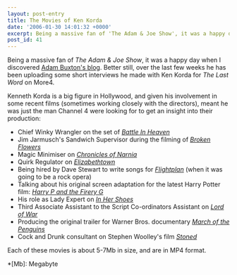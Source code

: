 ```yaml
---
layout: post-entry
title: The Movies of Ken Korda
date: '2006-01-30 14:01:32 +0000'
excerpt: Being a massive fan of 'The Adam & Joe Show', it was a happy day when I discovered Adam Buxton's blog. Better still, over the last few weeks he has been uploading some short interviews he made with Ken Korda for 'The Last Word' on More4.
post_id: 41
---
```

Being a massive fan of <cite>The Adam & Joe Show</cite>, it was a happy day when I discovered [Adam Buxton's blog][1]. Better still, over the last few weeks he has been uploading some short interviews he made with Ken Korda for <cite>The Last Word</cite> on More4.

Kenneth Korda is a big figure in Hollywood, and given his involvement in some recent films (sometimes working closely with the directors), meant he was just the man Channel 4 were looking for to get an insight into their production:

* Chief Winky Wrangler on the set of [<cite>Battle In Heaven</cite>](http://adam-buxton.co.uk/ad/wp-content/kenkordabattleinheaven.mp4)
* Jim Jarmusch's Sandwich Supervisor during the filming of [<cite>Broken Flowers</cite>](http://adam-buxton.co.uk/ad/wp-content/kenkordabrokenflowers.mp4)
* Magic Minimiser on [<cite>Chronicles of Narnia</cite>](http://adam-buxton.co.uk/ad/wp-content/narnia.mp4)
* Quirk Regulator on [<cite>Elizabethtown</cite>](http://adam-buxton.co.uk/ad/wp-content/kenkordaelizabethtown.mp4)
* Being hired by Dave Stewart to write songs for [<cite>Flightplan</cite>](http://adam-buxton.co.uk/ad/wp-content/flightplan.mp4) (when it was going to be a rock opera)
* Talking about his original screen adaptation for the latest Harry Potter film: [<cite>Harry P and the Firery G</cite>](http://adam-buxton.co.uk/ad/wp-content/harrypotter.mp4)
* His role as Lady Expert on [<cite>In Her Shoes</cite>](http://adam-buxton.co.uk/ad/wp-content/kenkordainhershoes.mp4)
* Third Associate Assistant to the Script Co-ordinators Assistant on [<cite>Lord of War</cite>](http://adam-buxton.co.uk/ad/wp-content/kenkordalordofwar.mp4)
* Producing the original trailer for Warner Bros. documentary [<cite>March of the Penguins</cite>](http://adam-buxton.co.uk/ad/wp-content/penguins.mp4)
* Cock and Drunk consultant on Stephen Woolley's film [<cite>Stoned</cite>](http://adam-buxton.co.uk/ad/wp-content/kenkordastoned.mp4)

Each of these movies is about 5-7Mb in size, and are in MP4 format.

[1]: http://adam-buxton.co.uk/

*[Mb]: Megabyte